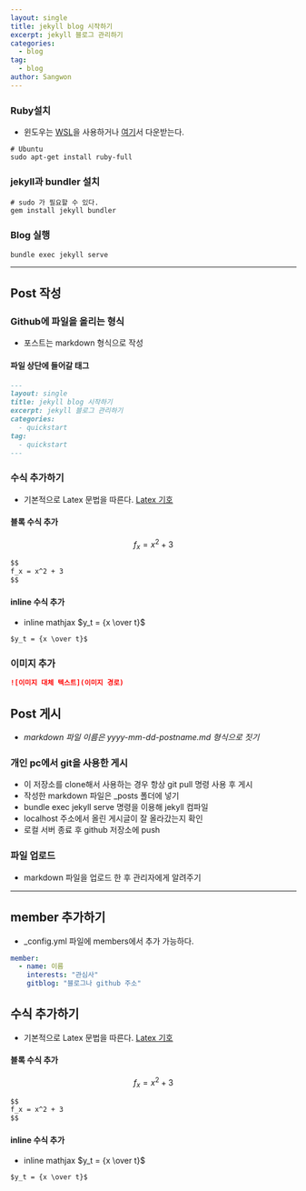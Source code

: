 ```yaml
---
layout: single
title: jekyll blog 시작하기
excerpt: jekyll 블로그 관리하기
categories:
  - blog
tag:
  - blog
author: Sangwon
---
```


### Ruby설치

- 윈도우는 [WSL](https://www.44bits.io/ko/post/wsl2-install-and-basic-usage)을 사용하거나 [여기](https://www.ruby-lang.org/en/downloads/)서 다운받는다.

```terminal
# Ubuntu
sudo apt-get install ruby-full
```

### jekyll과 bundler 설치

```terminal
# sudo 가 필요할 수 있다.
gem install jekyll bundler
```

### Blog 실행

```terminal
bundle exec jekyll serve
```

---

## Post 작성

### Github에 파일을 올리는 형식

- 포스트는 markdown 형식으로 작성

#### 파일 상단에 들어갈 태그

```markdown
---
layout: single
title: jekyll blog 시작하기
excerpt: jekyll 블로그 관리하기
categories:
  - quickstart
tag:
  - quickstart
---
```

### 수식 추가하기

- 기본적으로 Latex 문법을 따른다. [Latex 기호](https://ko.wikipedia.org/wiki/%EC%9C%84%ED%82%A4%EB%B0%B1%EA%B3%BC:TeX_%EB%AC%B8%EB%B2%95)

#### 블록 수식 추가

$$
f_x = x^2 + 3
$$

```markdown
$$
f_x = x^2 + 3
$$
```

#### inline 수식 추가

- inline mathjax $y_t = {x \over t}$

```
$y_t = {x \over t}$
```

### 이미지 추가

```markdown
![이미지 대체 텍스트](이미지 경로)
```

## Post 게시

- _markdown 파일 이름은 yyyy-mm-dd-postname.md 형식으로 짓기_

### 개인 pc에서 git을 사용한 게시

- 이 저장소를 clone해서 사용하는 경우 항상 git pull 명령 사용 후 게시
- 작성한 markdown 파일은 \_posts 폴더에 넣기
- bundle exec jekyll serve 명령을 이용해 jekyll 컴파일
- localhost 주소에서 올린 게시글이 잘 올라갔는지 확인
- 로컬 서버 종료 후 github 저장소에 push

### 파일 업로드

- markdown 파일을 업로드 한 후 관리자에게 알려주기

---

## member 추가하기

- \_config.yml 파일에 members에서 추가 가능하다.

```yaml
member:
  - name: 이름
    interests: "관심사"
    gitblog: "블로그나 github 주소"
```

## 수식 추가하기

- 기본적으로 Latex 문법을 따른다. [Latex 기호](https://ko.wikipedia.org/wiki/%EC%9C%84%ED%82%A4%EB%B0%B1%EA%B3%BC:TeX_%EB%AC%B8%EB%B2%95)

#### 블록 수식 추가

$$
f_x = x^2 + 3
$$

```markdown
$$
f_x = x^2 + 3
$$
```

#### inline 수식 추가

- inline mathjax $y_t = {x \over t}$

```
$y_t = {x \over t}$
```
